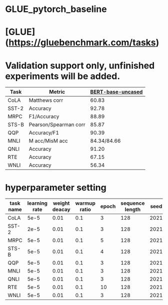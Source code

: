 # GLUE_pytorch_baseline


# [GLUE] (https://gluebenchmark.com/tasks)

# Validation support only, unfinished experiments will be added.

| Task  | Metric                       | [BERT-base-uncased](https://huggingface.co/bert-base-uncased)|
|-------|------------------------------|--------|
| CoLA  | Matthews corr                | 60.83 |
| SST-2 | Accuracy                     | 92.78 |
| MRPC  | F1/Accuracy                  | 88.89 |
| STS-B | Pearson/Spearman corr        | 85.87 |
| QQP   | Accuracy/F1                  | 90.39 |
| MNLI  | M acc/MisM acc               | 84.34/84.66 |
| QNLI  | Accuracy                     | 91.20 |
| RTE   | Accuracy                     | 67.15 |
| WNLI  | Accuracy                     | 56.34 |


# hyperparameter setting

| task name | learning rate | weight deacay | warmup ratio | epoch | sequence length | seed |
|-------|------|------|-----|---|-----|------|
| CoLA  | 5e-5 | 0.01 | 0.1 | 3 | 128 | 2021 |
| SST-2 | 2e-5 | 0.01 | 0.1 | 3 | 128 | 2021 |
| MRPC | 5e-5 | 0.01 | 0.1 | 5 | 128 | 2021 |
| STS-B | 5e-5 | 0.01 | 0.1 | 4 | 128 | 2021 |
| QQP | 5e-5 | 0.01 | 0.1 | 3 | 128 | 2021 |
| MNLI | 5e-5 | 0.01 | 0.1 | 3 | 128 | 2021 |
| QNLI | 5e-5 | 0.01 | 0.1 | 3 | 128 | 2021 |
| RTE | 5e-5 | 0.01 | 0.1 | 10 | 128 | 2021 |
| WNLI | 5e-5 | 0.01 | 0.1 | 3 | 128 | 2021 |

